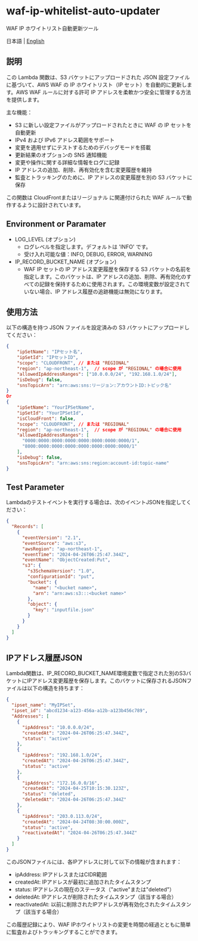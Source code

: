 # waf-ip-whitelist-auto-updater

WAF IP ホワイトリスト自動更新ツール

日本語 | [English](README.md)

## 説明

この Lambda 関数は、S3 バケットにアップロードされた JSON 設定ファイルに基づいて、AWS WAF の IP ホワイトリスト（IP セット）を自動的に更新します。AWS WAF ルールに対する許可 IP アドレスを柔軟かつ安全に管理する方法を提供します。

主な機能：

- S3 に新しい設定ファイルがアップロードされたときに WAF の IP セットを自動更新
- IPv4 および IPv6 アドレス範囲をサポート
- 変更を適用せずにテストするためのデバッグモードを搭載
- 更新結果のオプションの SNS 通知機能
- 変更や操作に関する詳細な情報をログに記録
- IP アドレスの追加、削除、再有効化を含む変更履歴を維持
- 監査とトラッキングのために、IP アドレスの変更履歴を別の S3 バケットに保存

この関数は CloudFrontまたはリージョナル に関連付けられた WAF ルールで動作するように設計されています。

## Environment or Paramater

- LOG_LEVEL (オプション)
  - ログレベルを指定します。デフォルトは 'INFO' です。
  - 受け入れ可能な値：INFO, DEBUG, ERROR, WARNING
- IP_RECORD_BUCKET_NAME (オプション)
  - WAF IP セットの IP アドレス変更履歴を保存する S3 バケットの名前を指定します。このバケットは、IP アドレスの追加、削除、再有効化のすべての記録を保持するために使用されます。この環境変数が設定されていない場合、IP アドレス履歴の追跡機能は無効になります。

## 使用方法

以下の構造を持つ JSON ファイルを設定済みの S3 バケットにアップロードしてください：

```json
{
    "ipSetName": "IPセット名",
    "ipSetId": "IPセットID",
    "scope": "CLOUDFRONT", // または "REGIONAL"
    "region": "ap-northeast-1",  // scope が "REGIONAL" の場合に使用
    "allowedIpAddressRanges": ["10.0.0.0/24", "192.168.1.0/24"],
    "isDebug": false,
    "snsTopicArn": "arn:aws:sns:リージョン:アカウントID:トピック名"
}
Or
{
    "ipSetName": "YourIPSetName",
    "ipSetId": "YourIPSetId",
    "isCloudFront": false,
    "scope": "CLOUDFRONT", // または "REGIONAL"
    "region": "ap-northeast-1",  // scope が "REGIONAL" の場合に使用
    "allowedIpAddressRanges": [
      "0000:0000:0000:0000:0000:0000:0000:0000/1",
      "8000:0000:0000:0000:0000:0000:0000:0000/1"
    ],
    "isDebug": false,
    "snsTopicArn": "arn:aws:sns:region:account-id:topic-name"
}
```

## Test Parameter

Lambdaのテストイベントを実行する場合は、次のイベントJSONを指定してください：

```json
{
  "Records": [
    {
      "eventVersion": "2.1",
      "eventSource": "aws:s3",
      "awsRegion": "ap-northeast-1",
      "eventTime": "2024-04-26T06:25:47.344Z",
      "eventName": "ObjectCreated:Put",
      "s3": {
        "s3SchemaVersion": "1.0",
        "configurationId": "put",
        "bucket": {
          "name": "<bucket name>",
          "arn": "arn:aws:s3:::<bucket name>"
        },
        "object": {
          "key": "inputfile.json"
        }
      }
    }
  ]
}
```

## IPアドレス履歴JSON

Lambda関数は、IP_RECORD_BUCKET_NAME環境変数で指定された別のS3バケットにIPアドレス変更履歴を保存します。このバケットに保存されるJSONファイルは以下の構造を持ちます：

```json
{
  "ipset_name": "MyIPSet",
  "ipset_id": "abcd1234-a123-456a-a12b-a123b456c789",
  "Addresses": [
    {
      "ipAddress": "10.0.0.0/24",
      "createdAt": "2024-04-26T06:25:47.344Z",
      "status": "active"
    },
    {
      "ipAddress": "192.168.1.0/24",
      "createdAt": "2024-04-26T06:25:47.344Z",
      "status": "active"
    },
    {
      "ipAddress": "172.16.0.0/16",
      "createdAt": "2024-04-25T10:15:30.123Z",
      "status": "deleted",
      "deletedAt": "2024-04-26T06:25:47.344Z"
    },
    {
      "ipAddress": "203.0.113.0/24",
      "createdAt": "2024-04-24T08:30:00.000Z",
      "status": "active",
      "reactivatedAt": "2024-04-26T06:25:47.344Z"
    }
  ]
}
```

このJSONファイルには、各IPアドレスに対して以下の情報が含まれます：

- ipAddress: IPアドレスまたはCIDR範囲
- createdAt: IPアドレスが最初に追加されたタイムスタンプ
- status: IPアドレスの現在のステータス（"active"または"deleted"）
- deletedAt: IPアドレスが削除されたタイムスタンプ（該当する場合）
- reactivatedAt: 以前に削除されたIPアドレスが再有効化されたタイムスタンプ（該当する場合）

この履歴記録により、WAF IPホワイトリストの変更を時間の経過とともに簡単に監査およびトラッキングすることができます。